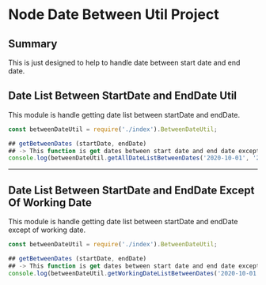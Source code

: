 
# Node Date Between Util Project 

## Summary

This is just designed to help to handle date between start date and end date.

## Date List Between StartDate and EndDate Util

This module is handle getting date list between startDate and endDate.

```js
const betweenDateUtil = require('./index').BetweenDateUtil;

## getBetweenDates (startDate, endDate)
## -> This function is get dates between start date and end date except of Saturday and Sunday
console.log(betweenDateUtil.getAllDateListBetweenDates('2020-10-01', '2020-10-10'));

```

---

## Date List Between StartDate and EndDate Except Of Working Date 

This module is handle getting date list between startDate and endDate except of working date.

```js
const betweenDateUtil = require('./index').BetweenDateUtil;

## getBetweenDates (startDate, endDate)
## -> This function is get dates between start date and end date except of Saturday and Sunday
console.log(betweenDateUtil.getWorkingDateListBetweenDates('2020-10-01', '2020-10-10'));

```

